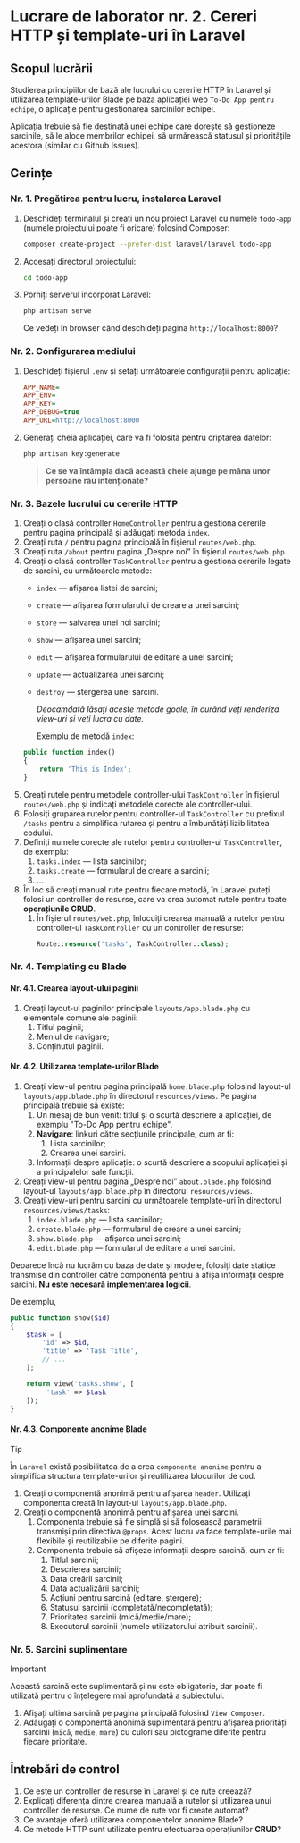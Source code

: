 # Lucrare de laborator nr. 2. Cereri HTTP și template-uri în Laravel

## Scopul lucrării

Studierea principiilor de bază ale lucrului cu cererile HTTP în Laravel și utilizarea template-urilor Blade pe baza aplicației web `To-Do App pentru echipe`, o aplicație pentru gestionarea sarcinilor echipei.

Aplicația trebuie să fie destinată unei echipe care dorește să gestioneze sarcinile, să le aloce membrilor echipei, să urmărească statusul și prioritățile acestora (similar cu Github Issues).

## Cerințe

### Nr. 1. Pregătirea pentru lucru, instalarea Laravel

1. Deschideți terminalul și creați un nou proiect Laravel cu numele `todo-app` (numele proiectului poate fi oricare) folosind Composer:
   ```bash
   composer create-project --prefer-dist laravel/laravel todo-app
   ```
2. Accesați directorul proiectului:
   ```bash
   cd todo-app
   ```
3. Porniți serverul încorporat Laravel:
   ```bash
   php artisan serve
   ```
   Ce vedeți în browser când deschideți pagina `http://localhost:8000`?

### Nr. 2. Configurarea mediului

1. Deschideți fișierul `.env` și setați următoarele configurații pentru aplicație:
   ```ini
   APP_NAME=
   APP_ENV=
   APP_KEY=
   APP_DEBUG=true
   APP_URL=http://localhost:8000
   ```
2. Generați cheia aplicației, care va fi folosită pentru criptarea datelor:
   ```bash
   php artisan key:generate
   ```
   > **Ce se va întâmpla dacă această cheie ajunge pe mâna unor persoane rău intenționate?**

### Nr. 3. Bazele lucrului cu cererile HTTP

1. Creați o clasă controller `HomeController` pentru a gestiona cererile pentru pagina principală și adăugați metoda `index`.
2. Creați ruta `/` pentru pagina principală în fișierul `routes/web.php`.
3. Creați ruta `/about` pentru pagina „Despre noi” în fișierul `routes/web.php`.
4. Creați o clasă controller `TaskController` pentru a gestiona cererile legate de sarcini, cu următoarele metode:
   - `index` — afișarea listei de sarcini;
   - `create` — afișarea formularului de creare a unei sarcini;
   - `store` — salvarea unei noi sarcini;
   - `show` — afișarea unei sarcini;
   - `edit` — afișarea formularului de editare a unei sarcini;
   - `update` — actualizarea unei sarcini;
   - `destroy` — ștergerea unei sarcini.
    
     _Deocamdată lăsați aceste metode goale, în curând veți renderiza view-uri și veți lucra cu date._  

     Exemplu de metodă `index`:
   ```php
   public function index()
   {
       return 'This is Index';
   }
   ```
5. Creați rutele pentru metodele controller-ului `TaskController` în fișierul `routes/web.php` și indicați metodele corecte ale controller-ului.
6. Folosiți gruparea rutelor pentru controller-ul `TaskController` cu prefixul `/tasks` pentru a simplifica rutarea și pentru a îmbunătăți lizibilitatea codului.
7. Definiți numele corecte ale rutelor pentru controller-ul `TaskController`, de exemplu:
   1. `tasks.index` — lista sarcinilor;
   2. `tasks.create` — formularul de creare a sarcinii;
   3. ...
8. În loc să creați manual rute pentru fiecare metodă, în Laravel puteți folosi un controller de resurse, care va crea automat rutele pentru toate **operațiunile CRUD**.
   1. În fișierul `routes/web.php`, înlocuiți crearea manuală a rutelor pentru controller-ul `TaskController` cu un controller de resurse:
      ```php
      Route::resource('tasks', TaskController::class);
      ```

### Nr. 4. Templating cu Blade

#### Nr. 4.1. Crearea layout-ului paginii

1. Creați layout-ul paginilor principale `layouts/app.blade.php` cu elementele comune ale paginii:
   1. Titlul paginii;
   2. Meniul de navigare;
   3. Conținutul paginii.

#### Nr. 4.2. Utilizarea template-urilor Blade

1. Creați view-ul pentru pagina principală `home.blade.php` folosind layout-ul `layouts/app.blade.php` în directorul `resources/views`. Pe pagina principală trebuie să existe:
   1. Un mesaj de bun venit: titlul și o scurtă descriere a aplicației, de exemplu "To-Do App pentru echipe".
   2. **Navigare**: linkuri către secțiunile principale, cum ar fi:
      1. Lista sarcinilor;
      2. Crearea unei sarcini.
   3. Informații despre aplicație: o scurtă descriere a scopului aplicației și a principalelor sale funcții.
2. Creați view-ul pentru pagina „Despre noi” `about.blade.php` folosind layout-ul `layouts/app.blade.php` în directorul `resources/views`.
3. Creați view-uri pentru sarcini cu următoarele template-uri în directorul `resources/views/tasks`:
   1. `index.blade.php` — lista sarcinilor;
   2. `create.blade.php` — formularul de creare a unei sarcini;
   3. `show.blade.php` — afișarea unei sarcini;
   4. `edit.blade.php` — formularul de editare a unei sarcini.

Deoarece încă nu lucrăm cu baza de date și modele, folosiți date statice transmise din controller către componentă pentru a afișa informații despre sarcini. **Nu este necesară implementarea logicii**.

De exemplu,

```php
public function show($id)
{
    $task = [
        'id' => $id,
        'title' => 'Task Title',
        // ...
    ];

    return view('tasks.show', [
         'task' => $task
    ]);
}
```

#### Nr. 4.3. Componente anonime Blade

> [!TIP]  
> În `Laravel` există posibilitatea de a crea `componente anonime` pentru a simplifica structura template-urilor și reutilizarea blocurilor de cod.

1. Creați o componentă anonimă pentru afișarea `header`. Utilizați componenta creată în layout-ul `layouts/app.blade.php`.
2. Creați o componentă anonimă pentru afișarea unei sarcini.
   1. Componenta trebuie să fie simplă și să folosească parametrii transmiși prin directiva `@props`. Acest lucru va face template-urile mai flexibile și reutilizabile pe diferite pagini.
   2. Componenta trebuie să afișeze informații despre sarcină, cum ar fi:
      1. Titlul sarcinii;
      2. Descrierea sarcinii;
      3. Data creării sarcinii;
      4. Data actualizării sarcinii;
      5. Acțiuni pentru sarcină (editare, ștergere);
      6. Statusul sarcinii (completată/necompletată);
      7. Prioritatea sarcinii (mică/medie/mare);
      8. Executorul sarcinii (numele utilizatorului atribuit sarcinii).

### Nr. 5. Sarcini suplimentare

> [!IMPORTANT]  
> Această sarcină este suplimentară și nu este obligatorie, dar poate fi utilizată pentru o înțelegere mai aprofundată a subiectului.

1. Afișați ultima sarcină pe pagina principală folosind `View Composer`.
2. Adăugați o componentă anonimă suplimentară pentru afișarea priorității sarcinii (`mică`, `medie`, `mare`) cu culori sau pictograme diferite pentru fiecare prioritate.

## Întrebări de control

1. Ce este un controller de resurse în Laravel și ce rute creează?
2. Explicați diferența dintre crearea manuală a rutelor și utilizarea unui controller de resurse. Ce nume de rute vor fi create automat?
3. Ce avantaje oferă utilizarea componentelor anonime Blade?
4. Ce metode HTTP sunt utilizate pentru efectuarea operațiunilor **CRUD**?